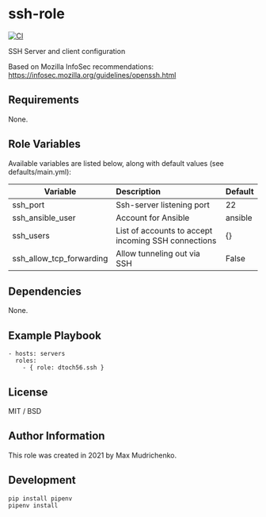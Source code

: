 ssh-role
=========

[![CI](https://github.com/dtoch56/ansible-role-ssh/workflows/CI/badge.svg?event=push)](https://github.com/dtoch56/ansible-role-ssh/actions?query=workflow%3ACI)


SSH Server and client configuration

Based on Mozilla InfoSec recommendations: https://infosec.mozilla.org/guidelines/openssh.html

Requirements
------------

None.

Role Variables
--------------

Available variables are listed below, along with default values (see defaults/main.yml):

| Variable                 | Description                                         | Default |
|--------------------------|:----------------------------------------------------|:--------|
| ssh_port                 | Ssh-server listening port                           | 22      |
| ssh_ansible_user         | Account for Ansible                                 | ansible |
| ssh_users                | List of accounts to accept incoming SSH connections | {}      |
| ssh_allow_tcp_forwarding | Allow tunneling out via SSH                         | False   |


Dependencies
------------

None.

Example Playbook
----------------

    - hosts: servers
      roles:
        - { role: dtoch56.ssh }

License
-------

MIT / BSD

Author Information
------------------

This role was created in 2021 by Max Mudrichenko.

Development
------------------

    pip install pipenv
    pipenv install
